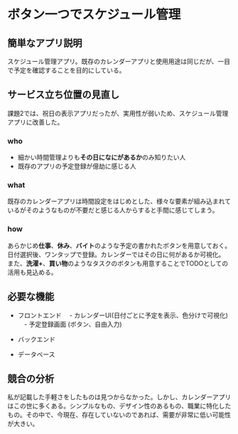 # ボタン一つでスケジュール管理

## 簡単なアプリ説明
スケジュール管理アプリ。既存のカレンダーアプリと使用用途は同じだが、一目で予定を確認することを目的にしている。

## サービス立ち位置の見直し
課題2では、祝日の表示アプリだったが、実用性が弱いため、スケジュール管理アプリに改善した。

### who
- 細かい時間管理よりも**その日になにがあるか**のみ知りたい人
- 既存のアプリの予定登録が億劫に感じる人

### what
既存のカレンダーアプリは時間設定をはじめとした、様々な要素が組み込まれているがそのようなものが不要だと感じる人からすると手間に感じてしまう。

### how
あらかじめ**仕事**、**休み**、**バイト**のような予定の書かれたボタンを用意しておく。日付選択後、ワンタップで登録。カレンダーではその日に何があるか可視化。
また、**洗濯+**、**買い物**のようなタスクのボタンも用意することでTODOとしての活用も見込める。

## 必要な機能
- フロントエンド
　- カレンダーUI(日付ごとに予定を表示、色分けで可視化)
　- 予定登録画面 (ボタン、自由入力)

- バックエンド
 - データベース


## 競合の分析
私が記載した手軽さをしたものは見つからなかった。しかし、カレンダーアプリはこの世に多くある。シンプルなもの、デザイン性のあるもの、職業に特化したもの。その中で、今現在、存在していないのであれば、需要が非常に低い可能性が大きい。
